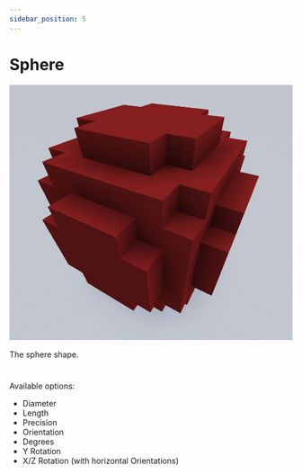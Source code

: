 ```yaml
---
sidebar_position: 5
---
```


# Sphere

![An example of what a generated Sphere could look like](img/sphere_example.png)

The sphere shape.
#
Available options:
* Diameter
* Length
* Precision
* Orientation
* Degrees
* Y Rotation
* X/Z Rotation (with horizontal Orientations)
